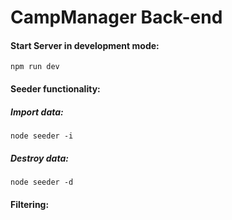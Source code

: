 # CampManager Back-end

#### Start Server in development mode:

```ssh
npm run dev
```

#### Seeder functionality:

##### Import data:

```ssh
node seeder -i
```

##### Destroy data:

```ssh
node seeder -d
```

#### Filtering:
